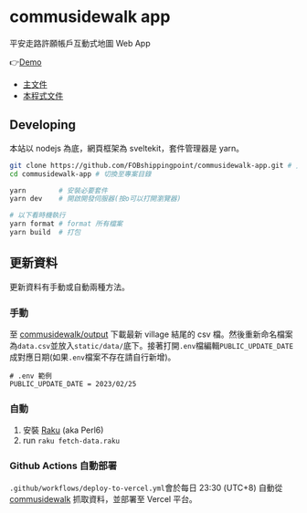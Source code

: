 # commusidewalk app

平安走路許願帳戶互動式地圖 Web App

👉[Demo](https://commusidewalk-app.vercel.app/)

- [主文件](https://docs.google.com/document/d/1b_00BjDMkuyZISHzfEKU9DDw32BqmQ95k-O-bshxBQ0/edit)
- [本程式文件](https://docs.google.com/document/d/1rU3uT3WfwCt3sVCViWHzoIisY5P64AMGAUk9i2fiSEM/edit#)

## Developing

本站以 nodejs 為底，網頁框架為 sveltekit，套件管理器是 yarn。

```sh
git clone https://github.com/FOBshippingpoint/commusidewalk-app.git # 克隆到你的電腦
cd commusidewalk-app # 切換至專案目錄

yarn        # 安裝必要套件
yarn dev    # 開啟開發伺服器(按o可以打開瀏覽器)

# 以下看時機執行
yarn format # format 所有檔案
yarn build  # 打包
```

## 更新資料

更新資料有手動或自動兩種方法。

### 手動

至 [commusidewalk/output](https://github.com/FOBshippingpoint/commusidewalk) 下載最新 village 結尾的 csv 檔。然後重新命名檔案為`data.csv`並放入`static/data/`底下。接著打開`.env`檔編輯`PUBLIC_UPDATE_DATE`成對應日期(如果`.env`檔案不存在請自行新增)。

```text
# .env 範例
PUBLIC_UPDATE_DATE = 2023/02/25
```

### 自動

1. 安裝 [Raku](https://raku.org/downloads) (aka Perl6)
2. run `raku fetch-data.raku`

### Github Actions 自動部署

`.github/workflows/deploy-to-vercel.yml`會於每日 23:30 (UTC+8) 自動從 [commusidewalk](https://github.com/FOBshippingpoint/commusidewalk) 抓取資料，並部署至 Vercel 平台。
